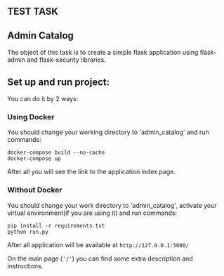 ## TEST TASK

## Admin Catalog
The object of this task is to create a simple flask application using flask-admin and flask-security libraries.

## Set up and run project:

You can do it by 2 ways:
### Using Docker
You should change your working directory to 'admin_catalog' and run commands:
```
docker-compose build --no-cache
docker-compose up
```
After all you will see the link to the application index page.
### Without Docker

You should change your work directory to 'admin_catalog', activate your virtual environment(if you are using it) and run commands:
```
pip install -r requirements.txt
python run.py
```
After all application will be available at  ```http://127.0.0.1:5000/```

On the main page (`````'/'`````) you can find some extra description and instructions.